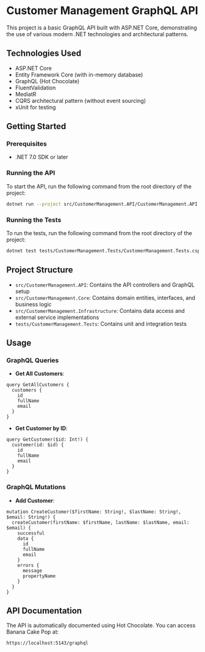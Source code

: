 # Customer Management GraphQL API

This project is a basic GraphQL API built with ASP.NET Core, demonstrating the use of various modern .NET technologies and architectural patterns.

## Technologies Used

- ASP.NET Core
- Entity Framework Core (with in-memory database)
- GraphQL (Hot Chocolate)
- FluentValidation
- MediatR
- CQRS architectural pattern (without event sourcing)
- xUnit for testing

## Getting Started

### Prerequisites

- .NET 7.0 SDK or later

### Running the API

To start the API, run the following command from the root directory of the project:

```bash
dotnet run --project src/CustomerManagement.API/CustomerManagement.API.csproj
```

### Running the Tests

To run the tests, run the following command from the root directory of the project:

```bash
dotnet test tests/CustomerManagement.Tests/CustomerManagement.Tests.csproj
```

## Project Structure

- `src/CustomerManagement.API`: Contains the API controllers and GraphQL setup
- `src/CustomerManagement.Core`: Contains domain entities, interfaces, and business logic
- `src/CustomerManagement.Infrastructure`: Contains data access and external service implementations
- `tests/CustomerManagement.Tests`: Contains unit and integration tests

## Usage

### GraphQL Queries

- **Get All Customers**:
```
query GetAllCustomers {
  customers {
    id
    fullName
    email
  }
}
```

- **Get Customer by ID**:
```
query GetCustomer($id: Int!) {
  customer(id: $id) {
    id
    fullName
    email
  }
}
```

### GraphQL Mutations

- **Add Customer**:
```
mutation CreateCustomer($firstName: String!, $lastName: String!, $email: String!) {
  createCustomer(firstName: $firstName, lastName: $lastName, email: $email) {
    successful
    data {
      id
      fullName
      email
    }
    errors {
      message
      propertyName
    }
  }
}
```

## API Documentation

The API is automatically documented using Hot Chocolate. You can access Banana Cake Pop at:

```bash
https://localhost:5143/graphql
```